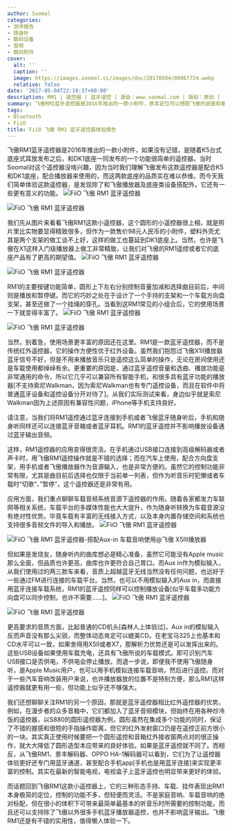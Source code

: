 ```yaml
---
author: Soomal
categories:
- 测评报告
- 随身听
- 数码设备
- 音频
- 数码附件
cover:
  alt: ''
  caption: ''
  image: https://images.soomal.cc/images/doc/20170504/00067724.webp
  relative: false
date: '2017-05-04T22:19:37+08:00'
description: RM1 | 遥控器 | 蓝牙遥控 | 源自：www.soomal.com | 版权：原创 |  平均/总评分：10.00/70
summary: 飞傲RM1蓝牙遥控器是2016年推出的一款小附件，原本定位可以搭配飞傲的底座和播放器构成家用音响的遥控操作。但当我们发现它还可以兼容很多蓝牙设备进行遥控，而且通过支架进行应用场景切换时，顿时对这款RM1产生了兴趣……
tags:
- Bluetooth
- FiiO
title: FiiO 飞傲 RM1 蓝牙遥控器体验报告
---
```


飞傲RM1蓝牙遥控器是2016年推出的一款小附件，如果没有记错，是随着K5台式底座式耳放发布之后，和DK1底座一同发布的一个功能很简单的遥控器。当时Soomal对这个遥控器没啥兴趣，因为当时我们理解飞傲发布这款遥控器是配合K5和DK1底座，配合播放器来使用的，而这两款底座的品质实在难以恭维。而今天我们简单体验这款遥控器，是发现除了和飞傲播放器及底座类设备搭配外，它还有一些更有意义的功能。
![FiiO 飞傲 RM1 蓝牙遥控器](https://images.soomal.cc/images/doc/20170504/00067708.webp)




![FiiO 飞傲 RM1 蓝牙遥控器](https://images.soomal.cc/images/doc/20170504/00067709.webp)




我们先从图片来看看飞傲RM1这款小遥控器，这个圆形的小遥控器很上相，就是照片里比实物要显得精致很多，但作为一款售价98元人民币的小附件，塑料外壳尤其是两个支架的做工谈不上好，这样的做工也蔓延到DK1底座上。当然，也许是飞傲在X1这样入门级播放器上做工非常精致，让我们对飞傲的RM1遥控或者它的底座产品有了更高的期望值。
![FiiO 飞傲 RM1 蓝牙遥控器](https://images.soomal.cc/images/doc/20170504/00067711.webp)




![FiiO 飞傲 RM1 蓝牙遥控器](https://images.soomal.cc/images/doc/20170504/00067713.webp)




RM1的主要按键功能简单，圆形上下左右分别控制音量加减和选择曲目前后，中间则是播放和暂停键。而它的巧妙之处在于设计了一个手持的支架和一个车载方向盘支架，甚至还做了一个挂绳的穿孔。当看到这RM1常见的小组合后，它的使用场景一下就变得丰富了。
![FiiO 飞傲 RM1 蓝牙遥控器](https://images.soomal.cc/images/doc/20170504/00067715.webp)




![FiiO 飞傲 RM1 蓝牙遥控器](https://images.soomal.cc/images/doc/20170504/00067717.webp)




当然，别着急，使用场景更丰富的原因还在这里。RM1是一款蓝牙遥控器，而不是传统红外遥控器，它的操作方便性优于红外设备。虽然我们抱怨过飞傲X1II播放器蓝牙信号不好，但是不用来播放音乐只是遥控这么简单的操作，无论在房间使用还是车载使用都绰绰有余。更重要的原因是，通过蓝牙遥控音量和选曲、播放功能是非常通用的命令，所以它几乎可以兼容所有智能手机，和很多具有蓝牙功能的播放器[不支持索尼Walkman，因为索尼Walkman也有专门遥控设备，而且在软件中将普通蓝牙设备和遥控设备分开对待了]。从我们实际测试来看，身边似乎就是索尼Walkman因为上述原因有兼容性问题，iPhone等手机支持良好。

请注意，当我们将RM1遥控通过蓝牙连接到手机或者飞傲蓝牙随身听后，手机和随身听同样还可以连接蓝牙音箱或者蓝牙耳机。RM1的蓝牙遥控并不影响播放设备通过蓝牙输出音频。

这样，RM1遥控器的应用变得很灵活。在手机通过USB接口连接到高级解码器或者声卡时，用飞傲RM1遥控操作就是不错的选择；而在汽车上使用，配合方向盘支架，用手机或者飞傲播放器作为音源输入，也是非常方便的。虽然它的控制功能非常有限，尤其是曲目前后选择也仅限于当前单一列表，但作为听音乐时犯懒或者车载时“切歌”、”暂停”，这个遥控器还是非常有用。

应用方面，我们重点聊聊车载音频系统音源下遥控器的作用。随着各家都发力车联网等相关系统，车载平台的多媒体性能也大大提升，作为随身听转换为车载音源没有绝对性优势。毕竟车载有丰富的无线接入方式，以及本身内置存储空间和系统也支持很多音频文件的导入和播放。
![FiiO 飞傲 RM1 蓝牙遥控器](https://images.soomal.cc/images/doc/20170504/00067718.webp)




![FiiO 飞傲 RM1 蓝牙遥控器-搭配Aux-in 车载音响使用@飞傲 X5III播放器](https://images.soomal.cc/images/doc/20170504/00067721.webp)




但如果是发烧友，随身听内的曲库想必是精心准备，虽然它可能没有Apple music那么全面，但品质也许更高，曲库也许更符合自己胃口。而Aux in作为模拟输入，从我们使用过的两三款车来看，音质上超越蓝牙无线当然没有任何问题，也远好于一些通过FM进行连接的车载平台。当然，也可以不用模拟输入的Aux in，而直接用蓝牙连接车载系统，RM1的蓝牙遥控同样可以控制播放设备[似乎车载多功能方向盘可以同步控制，也许不需要……]。
![FiiO 飞傲 RM1 蓝牙遥控器](https://images.soomal.cc/images/doc/20170504/00067719.webp)




![FiiO 飞傲 RM1 蓝牙遥控器](https://images.soomal.cc/images/doc/20170504/00067720.webp)




更高要求的音质方面，比起普通的CD机头[森林人上体验过]，Aux in的模拟输入反而声音没有那么尖锐，而整体动态肯定可以媲美CD。在老宝马325上也基本和CD水平可以一致，如果舍得用X5II或者X7，那解析力优势还是可以发挥出来的。这些USB设备如果使用车载充电，还具有飞傲所说的车载模式。即可识别汽车USB接口是否供电，不供电会停止播放。而退一步说，即便我不使用飞傲随身听，是Apple Music用户，也可以用手机模拟连接车载音响，然后进行遥控。而对于一些汽车音响改装用户来说，也许播放器放的位置不是特别方便，那么RM1这样遥控器就更有用一些，但功能上似乎还不够强大。

我们还想聊聊关注RM1的另一个原因，那就是蓝牙遥控器相比红外遥控器的优势。例如，在漫步者的众多音箱中，它们都加入了蓝牙音频模块，但始终在用各种炒冷饭的遥控器，以S880的圆形遥控器为例，圆形虽然在集成多个功能的同时，保证了不错的握感和很短的手指操作距离，但它的红外发射窗口仍是在遥控正前方很小的一块。其实真正使用时候要把一个圆形遥控和音箱红外接收窗两点对的很正操作，就大大降低了圆形造型本应带来的良好体验。如果是蓝牙遥控就不同了。而相反，从飞傲RM1、景丰解码器、OPPO HA-1解码器可以看到，它们为了让遥控器体验更好还专门用蓝牙通道，甚至配合手机app[手机也是用蓝牙连接]来实现更丰富的控制。其实在最新的智能电视，电视盒子上蓝牙遥控也明显带来更好的体验。

而话题回到飞傲RM1这款小遥控器上，它的三种形态手持、车载、挂件表现出RM1本身极简的定位，控制的功能不多，但轻便而灵活。不是家庭音响、车载音响的绝对标配，但在很小的体积下可带来最简单最基本的听音乐时所需要的控制功能，而且还可以支持除了飞傲以外很多手机蓝牙播放器遥控，也并不影响蓝牙输出。飞傲RM1还是有不错的实用性，值得懒人体验一下。
